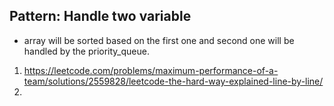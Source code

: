 ## Pattern: Handle two variable
- array will be sorted based on the first one and second one will be handled by the priority_queue.

1. https://leetcode.com/problems/maximum-performance-of-a-team/solutions/2559828/leetcode-the-hard-way-explained-line-by-line/
2. 
